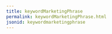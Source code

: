 ```yaml
---
title: keywordMarketingPhrase
permalink: keywordMarketingPhrase.html
jsonid: keywordmarketingphrase
---
```

